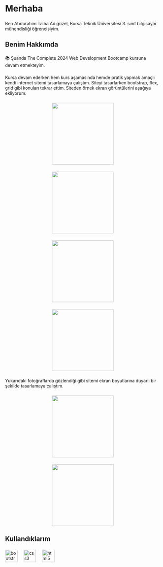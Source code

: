 <h1 align="left">Merhaba</h1>

###

<p align="left">Ben Abdurahim Talha Adıgüzel, Bursa Teknik Üniversitesi 3. sınıf bilgisayar mühendisliği öğrencisiyim.</p>

###

<h2 align="left">Benim Hakkımda</h2>

###

<p align="left">📚 Şuanda The Complete 2024 Web Development Bootcamp kursuna devam etmekteyim.</p>

###

<p align="left">Kursa devam ederken hem kurs aşamasında hemde pratik yapmak amaçlı kendi internet sitemi tasarlamaya çalıştım. Siteyi tasarlarken bootstrap, flex, grid gibi konuları tekrar ettim. Siteden örnek ekran görüntülerini aşağıya ekliyorum.</p>

###

<div align="center">
  <img height="200" src="https://private-user-images.githubusercontent.com/132337814/313358391-76038b03-f541-4026-89ab-bb4a4eb387b1.png?jwt=eyJhbGciOiJIUzI1NiIsInR5cCI6IkpXVCJ9.eyJpc3MiOiJnaXRodWIuY29tIiwiYXVkIjoicmF3LmdpdGh1YnVzZXJjb250ZW50LmNvbSIsImtleSI6ImtleTUiLCJleHAiOjE3MTA1NDgzODAsIm5iZiI6MTcxMDU0ODA4MCwicGF0aCI6Ii8xMzIzMzc4MTQvMzEzMzU4MzkxLTc2MDM4YjAzLWY1NDEtNDAyNi04OWFiLWJiNGE0ZWIzODdiMS5wbmc_WC1BbXotQWxnb3JpdGhtPUFXUzQtSE1BQy1TSEEyNTYmWC1BbXotQ3JlZGVudGlhbD1BS0lBVkNPRFlMU0E1M1BRSzRaQSUyRjIwMjQwMzE2JTJGdXMtZWFzdC0xJTJGczMlMkZhd3M0X3JlcXVlc3QmWC1BbXotRGF0ZT0yMDI0MDMxNlQwMDE0NDBaJlgtQW16LUV4cGlyZXM9MzAwJlgtQW16LVNpZ25hdHVyZT1lZmFmNjRjNmY1OTFhY2ZlNjU1MGQzNWViZDUwNDUxNmNhODc4YTM3N2RjZDI3N2QxNWM4ZmE2ZjE1ZGNmOGFjJlgtQW16LVNpZ25lZEhlYWRlcnM9aG9zdCZhY3Rvcl9pZD0wJmtleV9pZD0wJnJlcG9faWQ9MCJ9.HRo3qFn834D9hF4VBPZ29gMBeKaYAsPVLqc6WdNQoX4"  />
</div>

###

<div align="center">
  <img height="200" src="https://private-user-images.githubusercontent.com/132337814/313358566-1d849dc2-100e-4644-858f-cb6769685ceb.png?jwt=eyJhbGciOiJIUzI1NiIsInR5cCI6IkpXVCJ9.eyJpc3MiOiJnaXRodWIuY29tIiwiYXVkIjoicmF3LmdpdGh1YnVzZXJjb250ZW50LmNvbSIsImtleSI6ImtleTUiLCJleHAiOjE3MTA1NDg0NDQsIm5iZiI6MTcxMDU0ODE0NCwicGF0aCI6Ii8xMzIzMzc4MTQvMzEzMzU4NTY2LTFkODQ5ZGMyLTEwMGUtNDY0NC04NThmLWNiNjc2OTY4NWNlYi5wbmc_WC1BbXotQWxnb3JpdGhtPUFXUzQtSE1BQy1TSEEyNTYmWC1BbXotQ3JlZGVudGlhbD1BS0lBVkNPRFlMU0E1M1BRSzRaQSUyRjIwMjQwMzE2JTJGdXMtZWFzdC0xJTJGczMlMkZhd3M0X3JlcXVlc3QmWC1BbXotRGF0ZT0yMDI0MDMxNlQwMDE1NDRaJlgtQW16LUV4cGlyZXM9MzAwJlgtQW16LVNpZ25hdHVyZT1iNmQ4MGFiMWRjM2E2NTU3NjcwMTY1ZjZkZGRiZjc5ZWRiY2EyYzBiNjA3Zjk2NzhkYzJiMTU3YjNmYjg1OTlmJlgtQW16LVNpZ25lZEhlYWRlcnM9aG9zdCZhY3Rvcl9pZD0wJmtleV9pZD0wJnJlcG9faWQ9MCJ9.yio86K0yG0OlmGizimxPOxPPaIR5pDKPGjqo03Awygc"  />
</div>

###

<div align="center">
  <img height="200" src="https://private-user-images.githubusercontent.com/132337814/313358671-d710c041-7f2c-4389-a95d-ef7531a71539.png?jwt=eyJhbGciOiJIUzI1NiIsInR5cCI6IkpXVCJ9.eyJpc3MiOiJnaXRodWIuY29tIiwiYXVkIjoicmF3LmdpdGh1YnVzZXJjb250ZW50LmNvbSIsImtleSI6ImtleTUiLCJleHAiOjE3MTA1NDg0NDQsIm5iZiI6MTcxMDU0ODE0NCwicGF0aCI6Ii8xMzIzMzc4MTQvMzEzMzU4NjcxLWQ3MTBjMDQxLTdmMmMtNDM4OS1hOTVkLWVmNzUzMWE3MTUzOS5wbmc_WC1BbXotQWxnb3JpdGhtPUFXUzQtSE1BQy1TSEEyNTYmWC1BbXotQ3JlZGVudGlhbD1BS0lBVkNPRFlMU0E1M1BRSzRaQSUyRjIwMjQwMzE2JTJGdXMtZWFzdC0xJTJGczMlMkZhd3M0X3JlcXVlc3QmWC1BbXotRGF0ZT0yMDI0MDMxNlQwMDE1NDRaJlgtQW16LUV4cGlyZXM9MzAwJlgtQW16LVNpZ25hdHVyZT05OThlZDhkZWM0YzU5NTU4NWYxZThlMGZmZmYwYzVlOTdkNGQxNjI1YTgzYThkMTcxNzU3ZDYxNmZlMDA5NmViJlgtQW16LVNpZ25lZEhlYWRlcnM9aG9zdCZhY3Rvcl9pZD0wJmtleV9pZD0wJnJlcG9faWQ9MCJ9.9stD20qv9uDKojcy8UmbgD8uCQ5RUr2RiEvbXK5cJfQ"  />
</div>

###

<div align="center">
  <img height="200" src="https://private-user-images.githubusercontent.com/132337814/313358754-79d3e8a7-b92e-46ac-80e4-d09e51994334.png?jwt=eyJhbGciOiJIUzI1NiIsInR5cCI6IkpXVCJ9.eyJpc3MiOiJnaXRodWIuY29tIiwiYXVkIjoicmF3LmdpdGh1YnVzZXJjb250ZW50LmNvbSIsImtleSI6ImtleTUiLCJleHAiOjE3MTA1NDg0NDQsIm5iZiI6MTcxMDU0ODE0NCwicGF0aCI6Ii8xMzIzMzc4MTQvMzEzMzU4NzU0LTc5ZDNlOGE3LWI5MmUtNDZhYy04MGU0LWQwOWU1MTk5NDMzNC5wbmc_WC1BbXotQWxnb3JpdGhtPUFXUzQtSE1BQy1TSEEyNTYmWC1BbXotQ3JlZGVudGlhbD1BS0lBVkNPRFlMU0E1M1BRSzRaQSUyRjIwMjQwMzE2JTJGdXMtZWFzdC0xJTJGczMlMkZhd3M0X3JlcXVlc3QmWC1BbXotRGF0ZT0yMDI0MDMxNlQwMDE1NDRaJlgtQW16LUV4cGlyZXM9MzAwJlgtQW16LVNpZ25hdHVyZT1mNWM2OThmNGU0NzY4OGQxYTU3MTNiZmQwODIxNzZiNjYyOTczMjkwZDhkMzRlNTA5Zjk0OGZhZmQ4YWU2MmMxJlgtQW16LVNpZ25lZEhlYWRlcnM9aG9zdCZhY3Rvcl9pZD0wJmtleV9pZD0wJnJlcG9faWQ9MCJ9._oQc3PFhbsL0bLYs6X7qqlTsIF90XQ9BYBy2Z9g7uQ4"  />
</div>

###

<p align="left">Yukarıdaki fotoğraflarda gözlendiği gibi sitemi ekran boyutlarına duyarlı bir şekilde tasarlamaya çalıştım.</p>

###

<div align="center">
  <img height="200" src="https://private-user-images.githubusercontent.com/132337814/313359610-a532b44a-5261-4e23-b2ce-6a356b8f502e.png?jwt=eyJhbGciOiJIUzI1NiIsInR5cCI6IkpXVCJ9.eyJpc3MiOiJnaXRodWIuY29tIiwiYXVkIjoicmF3LmdpdGh1YnVzZXJjb250ZW50LmNvbSIsImtleSI6ImtleTUiLCJleHAiOjE3MTA1NDg1NzYsIm5iZiI6MTcxMDU0ODI3NiwicGF0aCI6Ii8xMzIzMzc4MTQvMzEzMzU5NjEwLWE1MzJiNDRhLTUyNjEtNGUyMy1iMmNlLTZhMzU2YjhmNTAyZS5wbmc_WC1BbXotQWxnb3JpdGhtPUFXUzQtSE1BQy1TSEEyNTYmWC1BbXotQ3JlZGVudGlhbD1BS0lBVkNPRFlMU0E1M1BRSzRaQSUyRjIwMjQwMzE2JTJGdXMtZWFzdC0xJTJGczMlMkZhd3M0X3JlcXVlc3QmWC1BbXotRGF0ZT0yMDI0MDMxNlQwMDE3NTZaJlgtQW16LUV4cGlyZXM9MzAwJlgtQW16LVNpZ25hdHVyZT1iMzJmNDM4MDM1YTRmZjVlZGQzNmMwYjA2ZTE2NTYxODEwMGFmMWM3YjY0MmIwMzNhMTE4N2FjMGE0Nzc5NmZjJlgtQW16LVNpZ25lZEhlYWRlcnM9aG9zdCZhY3Rvcl9pZD0wJmtleV9pZD0wJnJlcG9faWQ9MCJ9.brU0wo9jOTu7R738GiBZnHIK9u9_HOtE4V1WPeOW-q8"  />
</div>

###

<div align="center">
  <img height="200" src="https://private-user-images.githubusercontent.com/132337814/313359029-080c5100-e567-4628-b113-6b0fcfc45ba8.png?jwt=eyJhbGciOiJIUzI1NiIsInR5cCI6IkpXVCJ9.eyJpc3MiOiJnaXRodWIuY29tIiwiYXVkIjoicmF3LmdpdGh1YnVzZXJjb250ZW50LmNvbSIsImtleSI6ImtleTUiLCJleHAiOjE3MTA1NDg0NDQsIm5iZiI6MTcxMDU0ODE0NCwicGF0aCI6Ii8xMzIzMzc4MTQvMzEzMzU5MDI5LTA4MGM1MTAwLWU1NjctNDYyOC1iMTEzLTZiMGZjZmM0NWJhOC5wbmc_WC1BbXotQWxnb3JpdGhtPUFXUzQtSE1BQy1TSEEyNTYmWC1BbXotQ3JlZGVudGlhbD1BS0lBVkNPRFlMU0E1M1BRSzRaQSUyRjIwMjQwMzE2JTJGdXMtZWFzdC0xJTJGczMlMkZhd3M0X3JlcXVlc3QmWC1BbXotRGF0ZT0yMDI0MDMxNlQwMDE1NDRaJlgtQW16LUV4cGlyZXM9MzAwJlgtQW16LVNpZ25hdHVyZT0zNzAzZjFiZmNkNTJiZjk1ZGFhOThhMDgxYjY0NWIyMTcwNDg1YmQ0OGNmOTZiZjUwZjc1NWY3YTc0OWRiZmMxJlgtQW16LVNpZ25lZEhlYWRlcnM9aG9zdCZhY3Rvcl9pZD0wJmtleV9pZD0wJnJlcG9faWQ9MCJ9.OB_I9aSGBvtu1nWxngVNn64lrJsjVP2OEP25lt6aDVQ"  />
</div>

###

<h2 align="left">Kullandıklarım</h2>

###

<div align="left">
  <img src="https://cdn.jsdelivr.net/gh/devicons/devicon/icons/bootstrap/bootstrap-original.svg" height="40" alt="bootstrap logo"  />
  <img width="12" />
  <img src="https://cdn.jsdelivr.net/gh/devicons/devicon/icons/css3/css3-original.svg" height="40" alt="css3 logo"  />
  <img width="12" />
  <img src="https://cdn.jsdelivr.net/gh/devicons/devicon/icons/html5/html5-original.svg" height="40" alt="html5 logo"  />
</div>

###
